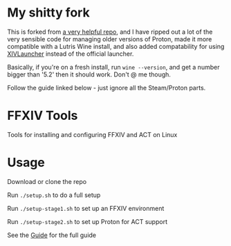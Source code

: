 
# My shitty fork

This is forked from [a very helpful repo](https://github.com/valarnin/ffxiv-tools), and I have ripped out a lot of the very sensible code for managing older versions of Proton, made it more compatible with a Lutris Wine install, and also added compatability for using [XIVLauncher](https://github.com/goatcorp/FFXIVQuickLauncher) instead of the official launcher.

Basically, if you're on a fresh install, run `wine --version`, and get a number bigger than '5.2' then it should work. Don't @ me though. 

Follow the guide linked below - just ignore all the Steam/Proton parts. 

# FFXIV Tools
Tools for installing and configuring FFXIV and ACT on Linux

# Usage

Download or clone the repo

Run `./setup.sh` to do a full setup

Run `./setup-stage1.sh` to set up an FFXIV environment

Run `./setup-stage2.sh` to set up Proton for ACT support

See the [Guide](Guide.md) for the full guide
